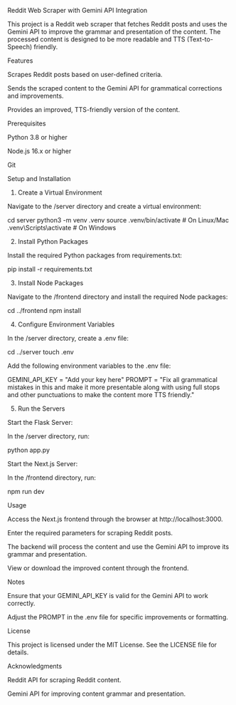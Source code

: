 Reddit Web Scraper with Gemini API Integration

This project is a Reddit web scraper that fetches Reddit posts and uses the Gemini API to improve the grammar and presentation of the content. The processed content is designed to be more readable and TTS (Text-to-Speech) friendly.

Features

Scrapes Reddit posts based on user-defined criteria.

Sends the scraped content to the Gemini API for grammatical corrections and improvements.

Provides an improved, TTS-friendly version of the content.

Prerequisites

Python 3.8 or higher

Node.js 16.x or higher

Git

Setup and Installation

1. Create a Virtual Environment

Navigate to the /server directory and create a virtual environment:

cd server
python3 -m venv .venv
source .venv/bin/activate # On Linux/Mac
.venv\Scripts\activate # On Windows

2. Install Python Packages

Install the required Python packages from requirements.txt:

pip install -r requirements.txt

3. Install Node Packages

Navigate to the /frontend directory and install the required Node packages:

cd ../frontend
npm install

4. Configure Environment Variables

In the /server directory, create a .env file:

cd ../server
touch .env

Add the following environment variables to the .env file:

GEMINI_API_KEY = "Add your key here"
PROMPT = "Fix all grammatical mistakes in this and make it more presentable along with using full stops and other punctuations to make the content more TTS friendly."

5. Run the Servers

Start the Flask Server:

In the /server directory, run:

python app.py

Start the Next.js Server:

In the /frontend directory, run:

npm run dev

Usage

Access the Next.js frontend through the browser at http://localhost:3000.

Enter the required parameters for scraping Reddit posts.

The backend will process the content and use the Gemini API to improve its grammar and presentation.

View or download the improved content through the frontend.

Notes

Ensure that your GEMINI_API_KEY is valid for the Gemini API to work correctly.

Adjust the PROMPT in the .env file for specific improvements or formatting.

License

This project is licensed under the MIT License. See the LICENSE file for details.

Acknowledgments

Reddit API for scraping Reddit content.

Gemini API for improving content grammar and presentation.
